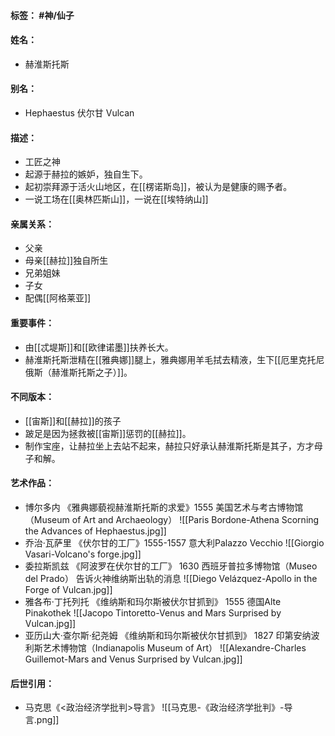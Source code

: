 #### 标签： #神/仙子
#### 姓名：
- 赫淮斯托斯
#### 别名： 
- Hephaestus 伏尔甘 Vulcan
#### 描述：
- 工匠之神
- 起源于赫拉的嫉妒，独自生下。
- 起初崇拜源于活火山地区，在[[楞诺斯岛]]，被认为是健康的赐予者。
- 一说工场在[[奥林匹斯山]]，一说在[[埃特纳山]]
#### 亲属关系：
- 父亲
- 母亲[[赫拉]]独自所生
- 兄弟姐妹
- 子女
- 配偶[[阿格莱亚]]
#### 重要事件：
- 由[[忒堤斯]]和[[欧律诺墨]]扶养长大。
- 赫淮斯托斯泄精在[[雅典娜]]腿上，雅典娜用羊毛拭去精液，生下[[厄里克托尼俄斯（赫淮斯托斯之子）]]。
#### 不同版本：
- [[宙斯]]和[[赫拉]]的孩子
- 跛足是因为拯救被[[宙斯]]惩罚的[[赫拉]]。
- 制作宝座，让赫拉坐上去站不起来，赫拉只好承认赫淮斯托斯是其子，方才母子和解。
#### 艺术作品：
- 博尔多内 《雅典娜藐视赫淮斯托斯的求爱》1555 美国艺术与考古博物馆（Museum of Art and Archaeology）
![[Paris Bordone-Athena Scorning the Advances of Hephaestus.jpg]]
- 乔治·瓦萨里 《伏尔甘的工厂》1555-1557 意大利Palazzo Vecchio 
![[Giorgio Vasari-Volcano's forge.jpg]]
- 委拉斯凯兹 《阿波罗在伏尔甘的工厂》 1630 西班牙普拉多博物馆（Museo del Prado） 告诉火神维纳斯出轨的消息
![[Diego Velázquez-Apollo in the Forge of Vulcan.jpg]]
- 雅各布·丁托列托 《维纳斯和玛尔斯被伏尔甘抓到》 1555 德国Alte Pinakothek
![[Jacopo Tintoretto-Venus and Mars Surprised by Vulcan.jpg]]
- 亚历山大·查尔斯·纪尧姆 《维纳斯和玛尔斯被伏尔甘抓到》 1827 印第安纳波利斯艺术博物馆（Indianapolis Museum of Art）
![[Alexandre-Charles Guillemot-Mars and Venus Surprised by Vulcan.jpg]]
#### 后世引用：
- 马克思《<政治经济学批判>导言》
![[马克思-《政治经济学批判》-导言.png]]